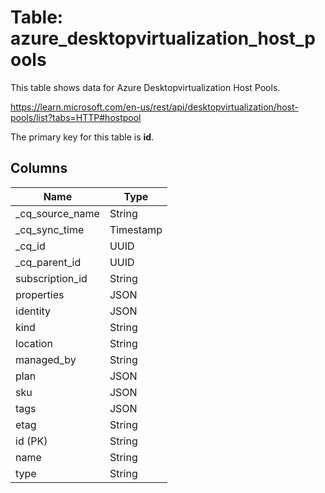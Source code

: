 # Table: azure_desktopvirtualization_host_pools

This table shows data for Azure Desktopvirtualization Host Pools.

https://learn.microsoft.com/en-us/rest/api/desktopvirtualization/host-pools/list?tabs=HTTP#hostpool

The primary key for this table is **id**.

## Columns

| Name          | Type          |
| ------------- | ------------- |
|_cq_source_name|String|
|_cq_sync_time|Timestamp|
|_cq_id|UUID|
|_cq_parent_id|UUID|
|subscription_id|String|
|properties|JSON|
|identity|JSON|
|kind|String|
|location|String|
|managed_by|String|
|plan|JSON|
|sku|JSON|
|tags|JSON|
|etag|String|
|id (PK)|String|
|name|String|
|type|String|